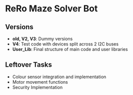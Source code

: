# ReRo Maze Solver Bot

## Versions
- **old, V2, V3**: Dummy versions 
- **V4**: Test code with devices split across 2 I2C buses
- **User_Lib**: Final structure of main code and user libraries

## Leftover Tasks
- Colour sensor integration and implementation
- Motor movement functions
- Security Implementation
